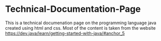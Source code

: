 # Technical-Documentation-Page
This is a technical documenation page on the programming language java created using html and css. Most of the content is taken from the website 
https://dev.java/learn/getting-started-with-java/#anchor_5
